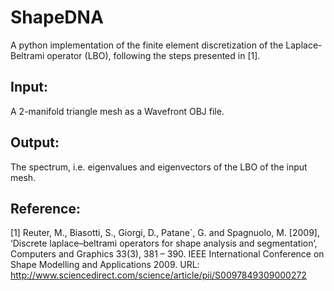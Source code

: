 # ShapeDNA



A python implementation of the finite element discretization of the Laplace-Beltrami operator (LBO), following the steps presented  in [1].


## Input:
A 2-manifold triangle mesh as a Wavefront OBJ file.

## Output:
The spectrum, i.e. eigenvalues and eigenvectors of the LBO of the input mesh.


## Reference:
[1] Reuter, M., Biasotti, S., Giorgi, D., Patane`, G. and Spagnuolo, M. [2009], ‘Discrete laplace–beltrami operators for shape analysis and segmentation’, Computers and Graphics 33(3), 381 – 390. IEEE International Conference on Shape Modelling and Applications 2009. 
URL: http://www.sciencedirect.com/science/article/pii/S0097849309000272

